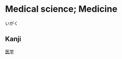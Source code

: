 # Medical science; Medicine​
いがく

## Kanji
[医](../Kanji/kanji-dict/医.md)[学](../Kanji/kanji-dict/学.md)